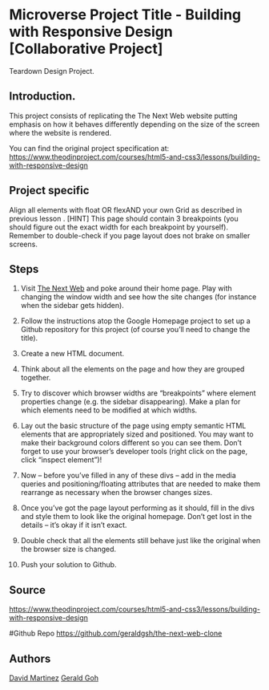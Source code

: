 # Microverse Project Title - Building with Responsive Design [Collaborative Project]
Teardown Design Project.

## Introduction.
This project consists of replicating the The Next Web website putting emphasis on how it behaves differently depending on the size of the screen where the website is rendered.

You can find the original project specification at: https://www.theodinproject.com/courses/html5-and-css3/lessons/building-with-responsive-design

## Project specific
Align all elements with float OR flexAND your own Grid as described in previous lesson .
[HINT] This page should contain 3 breakpoints (you should figure out the exact width for each breakpoint by yourself).
Remember to double-check if you page layout does not brake on smaller screens.

## Steps
1. Visit [The Next Web](https://thenextweb.com/) and poke around their home page. Play with changing the window width and see how the site changes (for instance when the sidebar gets hidden).

2. Follow the instructions atop the Google Homepage project to set up a Github repository for this project (of course you’ll need to change the title).

3. Create a new HTML document.

4. Think about all the elements on the page and how they are grouped together.

5. Try to discover which browser widths are “breakpoints” where element properties change (e.g. the sidebar disappearing). Make a plan for which elements need to be modified at which widths.

6. Lay out the basic structure of the page using empty semantic HTML elements that are appropriately sized and positioned. You may want to make their background colors different so you can see them. Don’t forget to use your browser’s developer tools (right click on the page, click “inspect element”)!

7. Now – before you’ve filled in any of these divs – add in the media queries and positioning/floating attributes that are needed to make them rearrange as necessary when the browser changes sizes.

8. Once you’ve got the page layout performing as it should, fill in the divs and style them to look like the original homepage. Don’t get lost in the details – it’s okay if it isn’t exact.

9. Double check that all the elements still behave just like the original when the browser size is changed.

10. Push your solution to Github.

## Source
https://www.theodinproject.com/courses/html5-and-css3/lessons/building-with-responsive-design

#Github Repo
https://github.com/geraldgsh/the-next-web-clone

## Authors
[David Martinez](https://github.com/davitomix)
[Gerald Goh](https://github.com/geraldgsh)



